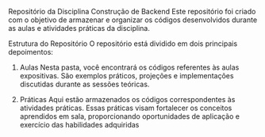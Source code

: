 Repositório da Disciplina Construção de Backend
Este repositório foi criado com o objetivo de armazenar e organizar os códigos desenvolvidos durante as aulas e atividades práticas da disciplina.

Estrutura do Repositório
O repositório está dividido em dois principais depoimentos:

1. Aulas
Nesta pasta, você encontrará os códigos referentes às aulas expositivas. São exemplos práticos, projeções e implementações discutidas durante as sessões teóricas.

2. Práticas
Aqui estão armazenados os códigos correspondentes às atividades práticas. Essas práticas visam fortalecer os conceitos aprendidos em sala, proporcionando oportunidades de aplicação e exercício das habilidades adquiridas
